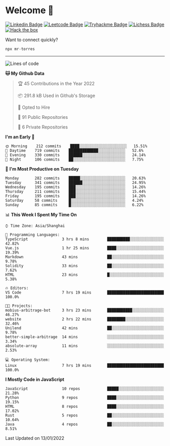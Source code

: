 # Welcome 👋

[![Linkedin Badge](https://img.shields.io/badge/-PedroTorres-blue?style=flat-square&logo=Linkedin&logoColor=white&link=https://www.linkedin.com/in/PedroTorres/)](https://www.linkedin.com/in/pedro-torres-cruz/)
[![Leetcode Badge](https://img.shields.io/badge/profile-leetcode-green)](https://leetcode.com/corfucinas/)
[![Tryhackme Badge](https://img.shields.io/badge/profile-tryhackme-blue)](https://tryhackme.com/p/Corfucinas/)
[![Lichess Badge](https://img.shields.io/badge/challenge_me-lichess-yellow)](https://lichess.org/@/Corfucinas)
[![Hack the box](https://img.shields.io/badge/hack_the_box-profile-red)](https://www.hackthebox.eu/profile/375826)

Want to connect quickly?

```javascript
npx mr-torres
```

---

<!--START_SECTION:waka-->
![Lines of code](https://img.shields.io/badge/From%20Hello%20World%20I%27ve%20Written-1.6%20million%20lines%20of%20code-blue)

**🐱 My Github Data** 

> 🏆 45 Contributions in the Year 2022
 > 
> 📦 291.8 kB Used in Github's Storage 
 > 
> 💼 Opted to Hire
 > 
> 📜 91 Public Repositories 
 > 
> 🔑 6 Private Repositories  
 > 
**I'm an Early 🐤** 

```text
🌞 Morning    212 commits    ████░░░░░░░░░░░░░░░░░░░░░   15.51% 
🌆 Daytime    719 commits    █████████████░░░░░░░░░░░░   52.6% 
🌃 Evening    330 commits    ██████░░░░░░░░░░░░░░░░░░░   24.14% 
🌙 Night      106 commits    ██░░░░░░░░░░░░░░░░░░░░░░░   7.75%

```
📅 **I'm Most Productive on Tuesday** 

```text
Monday       282 commits    █████░░░░░░░░░░░░░░░░░░░░   20.63% 
Tuesday      341 commits    ██████░░░░░░░░░░░░░░░░░░░   24.95% 
Wednesday    195 commits    ███░░░░░░░░░░░░░░░░░░░░░░   14.26% 
Thursday     211 commits    ███░░░░░░░░░░░░░░░░░░░░░░   15.44% 
Friday       195 commits    ███░░░░░░░░░░░░░░░░░░░░░░   14.26% 
Saturday     58 commits     █░░░░░░░░░░░░░░░░░░░░░░░░   4.24% 
Sunday       85 commits     █░░░░░░░░░░░░░░░░░░░░░░░░   6.22%

```


📊 **This Week I Spent My Time On** 

```text
⌚︎ Time Zone: Asia/Shanghai

💬 Programming Languages: 
TypeScript               3 hrs 8 mins        ██████████░░░░░░░░░░░░░░░   42.82% 
Vue.js                   1 hr 25 mins        ████░░░░░░░░░░░░░░░░░░░░░   19.39% 
Markdown                 43 mins             ██░░░░░░░░░░░░░░░░░░░░░░░   9.78% 
Solidity                 33 mins             ██░░░░░░░░░░░░░░░░░░░░░░░   7.62% 
HTML                     23 mins             █░░░░░░░░░░░░░░░░░░░░░░░░   5.38%

🔥 Editors: 
VS Code                  7 hrs 19 mins       █████████████████████████   100.0%

🐱‍💻 Projects: 
mobius-arbitrage-bot     3 hrs 23 mins       ███████████░░░░░░░░░░░░░░   46.27% 
website                  2 hrs 22 mins       ████████░░░░░░░░░░░░░░░░░   32.46% 
Unilend                  42 mins             ██░░░░░░░░░░░░░░░░░░░░░░░   9.78% 
better-simple-arbitrage  14 mins             ░░░░░░░░░░░░░░░░░░░░░░░░░   3.34% 
absolute-array           11 mins             ░░░░░░░░░░░░░░░░░░░░░░░░░   2.53%

💻 Operating System: 
Linux                    7 hrs 19 mins       █████████████████████████   100.0%

```

**I Mostly Code in JavaScript** 

```text
JavaScript               10 repos            █████░░░░░░░░░░░░░░░░░░░░   21.28% 
Python                   9 repos             ████░░░░░░░░░░░░░░░░░░░░░   19.15% 
HTML                     8 repos             ████░░░░░░░░░░░░░░░░░░░░░   17.02% 
Rust                     5 repos             ██░░░░░░░░░░░░░░░░░░░░░░░   10.64% 
Java                     4 repos             ██░░░░░░░░░░░░░░░░░░░░░░░   8.51%

```



 Last Updated on 13/01/2022
<!--END_SECTION:waka-->
